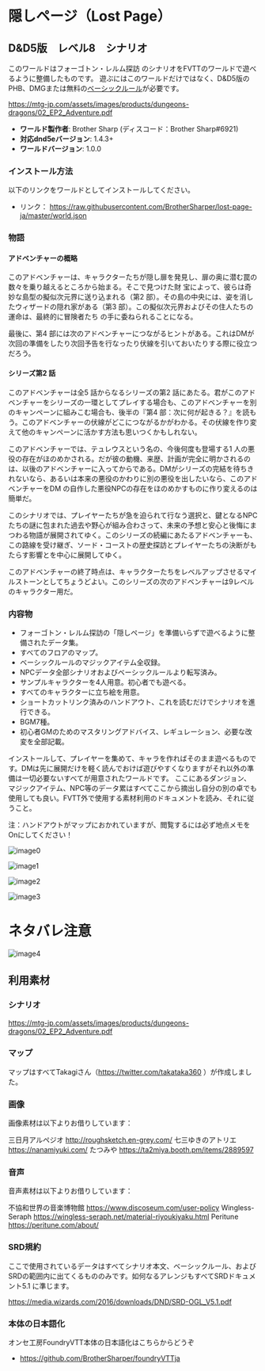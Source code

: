 # 隠しページ（Lost Page）
## D&D5版　レベル8　シナリオ

このワールドはフォーゴトン・レルム探訪 のシナリオをFVTTのワールドで遊べるように整備したものです。
遊ぶにはこのワールドだけではなく、D&D5版のPHB、DMGまたは無料の[ベーシックルール](https://hobbyjapan.co.jp/dd/news/basic_rule.html)が必要です。

https://mtg-jp.com/assets/images/products/dungeons-dragons/02_EP2_Adventure.pdf

* **ワールド製作者**: Brother Sharp (ディスコード：Brother Sharp#6921)
* **対応dnd5eバージョン**: 1.4.3+
* **ワールドバージョン**: 1.0.0

### インストール方法

以下のリンクをワールドとしてインストールしてください。

* リンク： https://raw.githubusercontent.com/BrotherSharper/lost-page-ja/master/world.json

### 物語
#### アドベンチャーの概略
このアドベンチャーは、キャラクターたちが隠し扉を発見し、扉の奥に潜む罠の数々を乗り越えるところから始まる。そこで見つけた財 宝によって、彼らは奇妙な島型の擬似次元界に送り込まれる（第2 部）。その島の中央には、姿を消したウィザードの隠れ家がある（第3 部）。この擬似次元界およびその住人たちの運命は、最終的に冒険者たち の手に委ねられることになる。

最後に、第4 部には次のアドベンチャーにつながるヒントがある。これはDMが次回の準備をしたり次回予告を行なったり伏線を引いておいたりする際に役立つだろう。

#### シリーズ第2 話
このアドベンチャーは全5 話からなるシリーズの第2 話にあたる。君がこのアドベンチャーをシリーズの一環としてプレイする場合も、このアドベンチャーを別のキャンペーンに組みこむ場合も、後半の『第4 部：次に何が起きる？』を読もう。このアドベンチャーの伏線がどこにつながるかがわかる。その伏線を作り変えて他のキャンペーンに活かす方法も思いつくかもしれない。

このアドベンチャーでは、テュレウスという名の、今後何度も登場する1 人の悪役の存在がほのめかされる。だが彼の動機、来歴、計画が完全に明かされるのは、以後のアドベンチャーに入ってからである。DMがシリーズの完結を待ちきれないなら、あるいは本来の悪役のかわりに別の悪役を出したいなら、このアドベンチャーをDM の自作した悪役NPCの存在をほのめかすものに作り変えるのは簡単だ。

このシナリオでは、プレイヤーたちが急を迫られて行なう選択と、鍵となるNPC たちの謎に包まれた過去や野心が組み合わさって、未来の予想と安心と後悔にまつわる物語が展開されてゆく。このシリーズの続編にあたるアドベンチャーも、この路線を受け継ぎ、ソード・コーストの歴史探訪とプレイヤーたちの決断がもたらす影響とを中心に展開してゆく。

このアドベンチャーの終了時点は、キャラクターたちをレベルアップさせるマイルストーンとしてちょうどよい。このシリーズの次のアドベンチャーは9レベルのキャラクター用だ。

### 内容物
* フォーゴトン・レルム探訪の「隠しページ」を準備いらずで遊べるように整備されたデータ集。
* すべてのフロアのマップ。
* ベーシックルールのマジックアイテム全収録。
* NPCデータ全部シナリオおよびベーシックルールより転写済み。
* サンプルキャラクターを4人用意。初心者でも遊べる。
* すべてのキャラクターに立ち絵を用意。
* ショートカットリンク済みのハンドアウト、これを読むだけでシナリオを進行できる。
* BGM7種。
* 初心者GMのためのマスタリングアドバイス、レギュレーション、必要な改変を全部記載。

インストールして、プレイヤーを集めて、キャラを作ればそのまま遊べるものです。DMは先に展開だけを軽く読んでおけば遊びやすくなりますがそれ以外の準備は一切必要ないすべてが用意されたワールドです。
ここにあるダンジョン、マジックアイテム、NPC等のデータ累はすべてここから摘出し自分の別の卓でも使用しても良い。FVTT外で使用する素材利用のドキュメントを読み、それに従うこと。

注：ハンドアウトがマップにおかれていますが、閲覧するには必ず地点メモをOnにしてください！

![image0](https://github.com/BrotherSharper/scarlet-flame-ja/blob/master/images/Mapmemo.jpg)

![image1](https://github.com/BrotherSharper/lost-page-ja/blob/master/promo-1.jpg)

![image2](https://github.com/BrotherSharper/lost-page-ja/blob/master/promo-2.jpg)

![image3](https://github.com/BrotherSharper/lost-page-ja/blob/master/promo-3.jpg)

# ネタバレ注意



![image4](https://github.com/BrotherSharper/lost-page-ja/blob/master/Promo-4.gif)

## 利用素材
### シナリオ
https://mtg-jp.com/assets/images/products/dungeons-dragons/02_EP2_Adventure.pdf

### マップ
マップはすべてTakagiさん（https://twitter.com/takataka360 ）が作成しました。

### 画像
画像素材は以下よりお借りしています：

三日月アルペジオ
http://roughsketch.en-grey.com/
七三ゆきのアトリエ
https://nanamiyuki.com/
たつみや
https://ta2miya.booth.pm/items/2889597

### 音声
音声素材は以下よりお借りしています：

不協和世界の音楽博物館
https://www.discoseum.com/user-policy
Wingless-Seraph
https://wingless-seraph.net/material-riyoukiyaku.html
Peritune
https://peritune.com/about/

### SRD規約
ここで使用されているデータはすべてシナリオ本文、ベーシックルール、およびSRDの範囲内に出てくるもののみです。如何なるアレンジもすべてSRDドキュメント5.1 に準じます。

https://media.wizards.com/2016/downloads/DND/SRD-OGL_V5.1.pdf

### 本体の日本語化
オンセ工房FoundryVTT本体の日本語化はこちらからどうぞ

* https://github.com/BrotherSharper/foundryVTTja